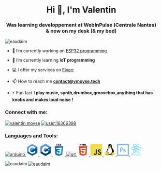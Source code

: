 <h1 align="center">Hi 👋, I'm Valentin</h1>
<h3 align="center">Was learning developpement at WebInPulse (Centrale Nantes) & now on my desk (& my bed)</h3>
<p align="left"> <img src="https://komarev.com/ghpvc/?username=eaudaim&label=Profile%20views&color=0e75b6&style=flat" alt="eaudaim" /> </p>

- 🔭 I’m currently working on [ESP32 programming](https://github.com/eaudaim/ESP-32)

- 🌱 I’m currently learning **IoT programming**

- 💻 I offer my services on [Fiverr](https://fr.fiverr.com/share/414W91)

- 📫 How to reach me **contact@vmoyse.tech**

- ⚡ Fun fact **I play music, synth,drumbox,groovebox,anything that has knobs and makes loud noise !**

<h3 align="left">Connect with me:</h3>
<p align="left">
<a href="https://linkedin.com/in/valentin moyse" target="blank"><img align="center" src="https://raw.githubusercontent.com/rahuldkjain/github-profile-readme-generator/master/src/images/icons/Social/linked-in-alt.svg" alt="valentin moyse" height="30" width="40" /></a>
<a href="https://stackoverflow.com/users/user:16366398" target="blank"><img align="center" src="https://raw.githubusercontent.com/rahuldkjain/github-profile-readme-generator/master/src/images/icons/Social/stack-overflow.svg" alt="user:16366398" height="30" width="40" /></a>
</p>

<h3 align="left">Languages and Tools:</h3>
<p align="left"> <a href="https://www.arduino.cc/" target="_blank" rel="noreferrer"> <img src="https://cdn.worldvectorlogo.com/logos/arduino-1.svg" alt="arduino" width="40" height="40"/> </a> <a href="https://www.cprogramming.com/" target="_blank" rel="noreferrer"> <img src="https://raw.githubusercontent.com/devicons/devicon/master/icons/c/c-original.svg" alt="c" width="40" height="40"/> </a> <a href="https://www.w3schools.com/cpp/" target="_blank" rel="noreferrer"> <img src="https://raw.githubusercontent.com/devicons/devicon/master/icons/cplusplus/cplusplus-original.svg" alt="cplusplus" width="40" height="40"/> </a> <a href="https://www.w3schools.com/css/" target="_blank" rel="noreferrer"> <img src="https://raw.githubusercontent.com/devicons/devicon/master/icons/css3/css3-original-wordmark.svg" alt="css3" width="40" height="40"/> </a> <a href="https://git-scm.com/" target="_blank" rel="noreferrer"> <img src="https://www.vectorlogo.zone/logos/git-scm/git-scm-icon.svg" alt="git" width="40" height="40"/> </a> <a href="https://www.w3.org/html/" target="_blank" rel="noreferrer"> <img src="https://raw.githubusercontent.com/devicons/devicon/master/icons/html5/html5-original-wordmark.svg" alt="html5" width="40" height="40"/> </a> <a href="https://developer.mozilla.org/en-US/docs/Web/JavaScript" target="_blank" rel="noreferrer"> <img src="https://raw.githubusercontent.com/devicons/devicon/master/icons/javascript/javascript-original.svg" alt="javascript" width="40" height="40"/> </a> <a href="https://www.linux.org/" target="_blank" rel="noreferrer"> <img src="https://raw.githubusercontent.com/devicons/devicon/master/icons/linux/linux-original.svg" alt="linux" width="40" height="40"/> </a> <a href="https://www.photoshop.com/en" target="_blank" rel="noreferrer"> <img src="https://raw.githubusercontent.com/devicons/devicon/master/icons/photoshop/photoshop-line.svg" alt="photoshop" width="40" height="40"/> </a> <a href="https://reactjs.org/" target="_blank" rel="noreferrer"> <img src="https://raw.githubusercontent.com/devicons/devicon/master/icons/react/react-original-wordmark.svg" alt="react" width="40" height="40"/> </a> </p>

<p><img align="left" src="https://github-readme-stats.vercel.app/api/top-langs?username=eaudaim&show_icons=true&locale=en&layout=compact" alt="eaudaim" /></p>

<p>&nbsp;<img align="center" src="https://github-readme-stats.vercel.app/api?username=eaudaim&show_icons=true&locale=en" alt="eaudaim" /></p>
 
